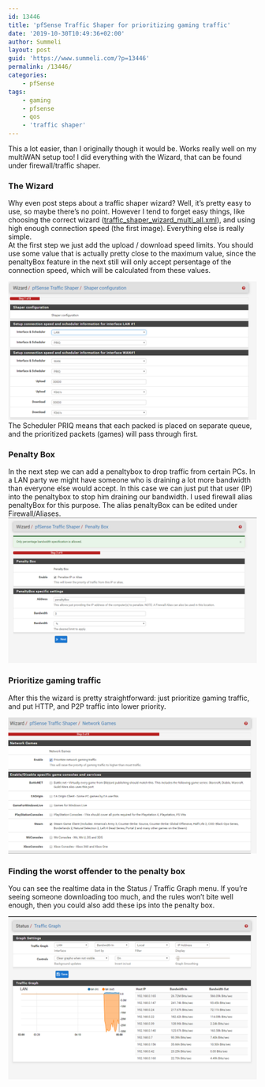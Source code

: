 ```yaml
---
id: 13446
title: 'pfSense Traffic Shaper for prioritizing gaming traffic'
date: '2019-10-30T10:49:36+02:00'
author: Summeli
layout: post
guid: 'https://www.summeli.com/?p=13446'
permalink: /13446/
categories:
    - pfSense
tags:
    - gaming
    - pfsense
    - qos
    - 'traffic shaper'
---
```


This a lot easier, than I originally though it would be. Works really well on my multiWAN setup too! I did everything with the Wizard, that can be found under firewall/traffic shaper.

### The Wizard

Why even post steps about a traffic shaper wizard? Well, it’s pretty easy to use, so maybe there’s no point. However I tend to forget easy things, like choosing the correct wizard ([traffic\_shaper\_wizard\_multi\_all.xml](https://192.168.0.1/wizard.php?xml=traffic_shaper_wizard_multi_all.xml)), and using high enough connection speed (the first image). Everything else is really simple.  
At the first step we just add the upload / download speed limits. You should use some value that is actually pretty close to the maximum value, since the penaltyBox feature in the next still will only accept persentage of the connection speed, which will be calculated from these values.  

![](/jekyll-export/wp-content/uploads/2019/04/trafic_shaper1-1.png)
The Scheduler PRIQ means that each packed is placed on separate queue, and the prioritized packets (games) will pass through first.

### Penalty Box

In the next step we can add a penaltybox to drop traffic from certain PCs. In a LAN party we might have someone who is draining a lot more bandwidth than everyone else would accept. In this case we can just put that user (IP) into the penaltybox to stop him draining our bandwidth. I used firewall alias penaltyBox for this purpose. The alias penaltyBox can be edited under Firewall/Aliases.  
![](/jekyll-export/wp-content/uploads/2019/04/trafic_shaper_penaltybox.png)

### Prioritize gaming traffic

After this the wizard is pretty straightforward: just prioritize gaming traffic, and put HTTP, and P2P traffic into lower priority.
 
![](/jekyll-export/wp-content/uploads/2019/04/trafic_shaper3.png)

### Finding the worst offender to the penalty box

You can see the realtime data in the Status / Traffic Graph menu. If you’re seeing someone downloading too much, and the rules won’t bite well enough, then you could also add these ips into the penalty box.   

![](/jekyll-export/wp-content/uploads/2019/04/status_graphs.png)